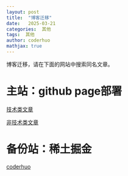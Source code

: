```yaml
---
layout: post
title:  "博客迁移"
date:   2025-03-21
categories:  其他
tags:  其他 
author: coderhuo
mathjax: true
---
```



博客迁移，请在下面的网站中搜索同名文章。

# 主站：github page部署

[技术类文章](http://tech.coderhuo.tech)

[非技术类文章](http://life.coderhuo.tech)

# 备份站：稀土掘金

[coderhuo](https://juejin.cn/user/3298190615383048/posts)

